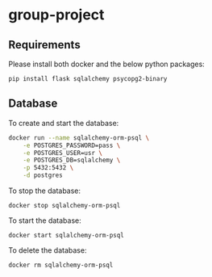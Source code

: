 # group-project

## Requirements

Please install both docker and the below python packages:

```
pip install flask sqlalchemy psycopg2-binary
```

## Database

To create and start the database:

```bash
docker run --name sqlalchemy-orm-psql \
    -e POSTGRES_PASSWORD=pass \
    -e POSTGRES_USER=usr \
    -e POSTGRES_DB=sqlalchemy \
    -p 5432:5432 \
    -d postgres
```

To stop the database:

```
docker stop sqlalchemy-orm-psql
```

To start the database:

```
docker start sqlalchemy-orm-psql
```

To delete the database:

```
docker rm sqlalchemy-orm-psql
```
